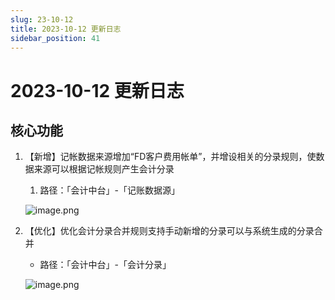 ```yaml
---
slug: 23-10-12
title: 2023-10-12 更新日志
sidebar_position: 41
---
```



# 2023-10-12 更新日志


## **核心功能**

1. 【新增】记帐数据来源增加“FD客户费用帐单”，并增设相关的分录规则，使数据来源可以根据记帐规则产生会计分录
    1. 路径：「会计中台」-「记账数据源」

    ![image.png](/assets/c8c51619acd541b040609f61faa295e7.png)

2. 【优化】优化会计分录合并规则支持手动新增的分录可以与系统生成的分录合并
    - 路径：「会计中台」-「会计分录」

    ![image.png](/assets/e875237e5add76afbebd43627a90cd5f.png)

